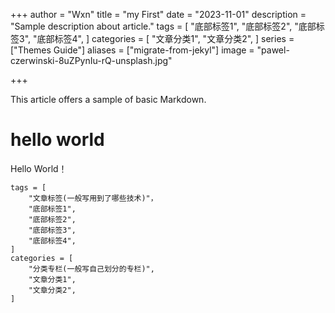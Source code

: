+++
author = "Wxn"
title = "my First"
date = "2023-11-01"
description = "Sample description about article."
tags = [
	"底部标签1",
    "底部标签2",
    "底部标签3",
    "底部标签4",
]
categories = [
    "文章分类1",
    "文章分类2",
]
series = ["Themes Guide"]
aliases = ["migrate-from-jekyl"]
image = "pawel-czerwinski-8uZPynIu-rQ-unsplash.jpg"

+++

This article offers a sample of basic Markdown.
<!--more-->

# hello world

Hello World！

```
tags = [
	"文章标签(一般写用到了哪些技术)"，
	"底部标签1",
    "底部标签2",
    "底部标签3",
    "底部标签4",
]
categories = [
	"分类专栏(一般写自己划分的专栏)",
    "文章分类1",
    "文章分类2",
]
```